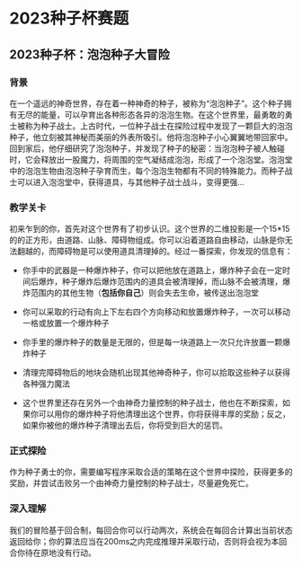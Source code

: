 # 2023种子杯赛题

## 2023种子杯：泡泡种子大冒险

### 背景

在一个遥远的神奇世界，存在着一种神奇的种子，被称为“泡泡种子”。这个种子拥有无尽的能量，可以孕育出各种形态各异的泡泡生物。在这个世界里，最勇敢的勇士被称为种子战士。上古时代，一位种子战士在探险过程中发现了一颗巨大的泡泡种子，他立刻被其神秘而美丽的外表所吸引。他将泡泡种子小心翼翼地带回家中。回到家后，他仔细研究了泡泡种子，并发现了种子的秘密：当泡泡种子被人触碰时，它会释放出一股魔力，将周围的空气凝结成泡泡，形成了一个泡泡堂。泡泡堂中的泡泡生物由泡泡种子孕育而生，每个泡泡生物都有不同的特殊能力。而种子战士可以进入泡泡堂中，获得道具，与其他种子战士战斗，变得更强...

### 教学关卡

初来乍到的你，首先对这个世界有了初步认识。这个世界的二维投影是一个15*15的的正方形，由道路、山脉、障碍物组成。你可以沿着道路自由移动，山脉是你无法翻越的，而障碍物是可以使用道具清理掉的。经过一番探索，你发现的信息有：

- 你手中的武器是一种爆炸种子，你可以把他放在道路上，爆炸种子会在一定时间后爆炸，种子爆炸后爆炸范围内的道具会被清理掉，而山脉不会被清理，爆炸范围内的其他生物（**包括你自己**）则会失去生命，被传送出泡泡堂

- 你可以采取的行动有向上下左右四个方向移动和放置爆炸种子，一次可以移动一格或放置一个爆炸种子

- 你手里的爆炸种子的数量是无限的，但是每一块道路上一次只允许放置一颗爆炸种子

- 清理完障碍物后的地块会随机出现其他神奇种子，你可以拾取这些种子以获得各种强力魔法

- 这个世界里还存在另外一个由神奇力量控制的种子战士，他也在不断探索，如果你可以用你的爆炸种子将他清理出这个世界，你将获得丰厚的奖励；反之，如果你被他的爆炸种子清理出去后，你将受到巨大的惩罚。

### 正式探险

作为种子勇士的你，需要编写程序采取合适的策略在这个世界中探险，获得更多的奖励，并尝试击败另一个由神奇力量控制的种子战士，尽量避免死亡。

### 深入理解

我们的冒险基于回合制，每回合你可以行动两次，系统会在每回合计算出当前状态返回给你；你的算法应当在200ms之内完成推理并采取行动，否则将会视为本回合你待在原地没有行动。



### 


